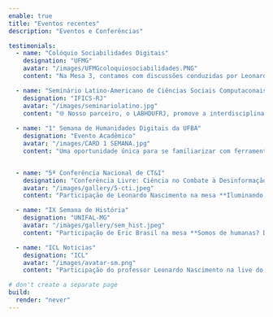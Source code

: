 ```yaml
---
enable: true
title: "Eventos recentes"
description: "Eventos e Conferências"

testimonials:
  - name: "Colóquio Sociabilidades Digitais"
    designation: "UFMG"
    avatar: "/images/UFMGcoloquiosociabilidades.PNG"
    content: "Na Mesa 3, contamos com discussões conduzidas por Leonardo Nascimento (LABHDUFBA), Marco Bastos (University of London) e Felipe Nunes (UFMG e Quaest). Em 10 de dezembro de 2024, discutiu-se acerca do papel das Humanidades Digitais e a importância das colaborações na pesquisa interdisciplinar. "

  - name: "Seminário Latino-Americano de Ciências Sociais Computaconais"
    designation: "IFICS-RJ"
    avatar: "/images/seminariolatino.jpg"
    content: "🌐 Nosso parceiro, o LABHDUFRJ, promove a interdisciplinaridade entre ciências humanas e computacionais no evento de 4 a 6 de dezembro. O LABHDUFBA participa com Eric Brasil e Leonardo Nascimento, ao lado de especialistas do Brasil, Argentina, México e Colômbia, que discutirão temas como análise de mídias sociais, impacto dos algoritmos e métodos inovadores de pesquisa."
    
  - name: "1° Semana de Humanidades Digitais da UFBA"
    designation: "Evento Acadêmico"
    avatar: "/images/CARD 1 SEMANA.jpg"
    content: "Uma oportunidade única para se familiarizar com ferramentas digitais essenciais, voltadas tanto para o mercado de trabalho quanto para o ambiente acadêmico. [*Acesse aqui os detalhes do evento*](https://tinyurl.com/semana-labhdufba)"


  - name: "5ª Conferência Nacional de CT&I"
    designation: "Conferência Livre: Ciência no Combate à Desinformação"
    avatar: "/images/gallery/5-cti.jpeg"
    content: "Participação de Leonardo Nascimento na mesa **Iluminando o Oceano Digital: cooperação científica para a transparência e integridade informacional** que acontecerá no dia 02 de abril de 2024, às 14h, na Capes em Brasília. [*Acesse aqui os detalhes do evento*](https://labhdufba.github.io/publications/)"

  - name: "IX Semana de História"
    designation: "UNIFAL-MG"
    avatar: "/images/gallery/sem_hist.jpeg"
    content: "Participação de Eric Brasil na mesa **Somos de humanas? Desafios técnicos e ambientais à profissão do(a) historiador(a)**, no dia 10 de abril de 2024, às 19h."

  - name: "ICL Notícias"
    designation: "ICL"
    avatar: "/images/avatar-sm.png"
    content: "Participação do professor Leonardo Nascimento na live do Instituto Conhecimento Liberta a respeito da **desinformação na plataforma Telegram** em fevereiro de 2024."

# don't create a separate page
build:
  render: "never"
---
```

